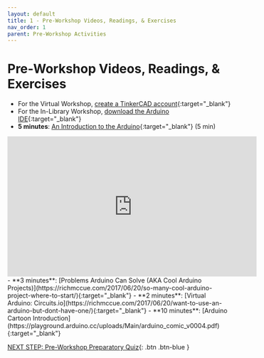 ```yaml
---
layout: default
title: 1 - Pre-Workshop Videos, Readings, & Exercises
nav_order: 1
parent: Pre-Workshop Activities
---
```

# Pre-Workshop Videos, Readings, & Exercises

- For the Virtual Workshop, [create a TinkerCAD account](https://www.tinkercad.com/){:target="_blank"}
- For the In-Library Workshop, [download the Arduino IDE](https://www.arduino.cc/en/software){:target="_blank"}
- **5 minutes**: [An Introduction to the Arduino](https://www.youtube.com/watch?v=CqrQmQqpHXc){:target="_blank"} (5 min)<br>
<iframe width="560" height="315" src="https://www.youtube.com/embed/CqrQmQqpHXc" title="YouTube video player" frameborder="0" allow="accelerometer; autoplay; clipboard-write; encrypted-media; gyroscope; picture-in-picture" allowfullscreen></iframe>
- **3 minutes**: [Problems Arduino Can Solve (AKA Cool Arduino Projects)](https://richmccue.com/2017/06/20/so-many-cool-arduino-project-where-to-start/){:target="_blank"}
- **2 minutes**: [Virtual Arduino: Circuits.io](https://richmccue.com/2017/06/20/want-to-use-an-arduino-but-dont-have-one/){:target="_blank"}
- **10 minutes**: [Arduino Cartoon Introduction](https://playground.arduino.cc/uploads/Main/arduino_comic_v0004.pdf){:target="_blank"}

[NEXT STEP: Pre-Workshop Preparatory Quiz](pw_quiz.html){: .btn .btn-blue }

